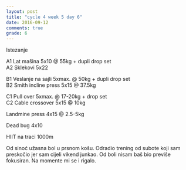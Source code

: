 ```yaml
---
layout: post
title: "cycle 4 week 5 day 6"
date: 2016-09-12
comments: true
grade: 6
---
```


Istezanje

A1 Lat mašina 5x10 @ 55kg + dupli drop set    
A2 Sklekovi 5x22    

B1 Veslanje na sajli 5xmax. @ 50kg + dupli drop set   
B2 Smith incline press 5x15 @ 37.5kg    

C1 Pull over 5xmax. @ 17-20kg + drop set   
C2 Cable crossover 5x15 @ 10kg   

Landmine press 4x15 @ 2.5-5kg   

Dead bug 4x10  

HIIT na traci 1000m  

Od sinoć užasna bol u prsnom košu. Odradio trening od subote koji sam preskočio jer sam cijeli vikend junkao. Od boli nisam baš bio previše fokusiran. Na momente mi se i rigalo.  
